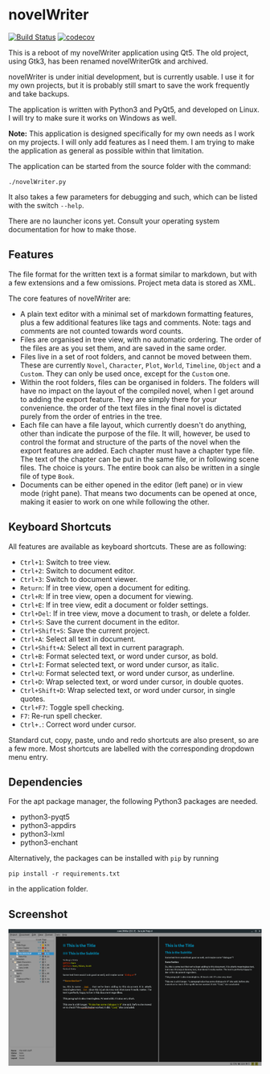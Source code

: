 # novelWriter

[![Build Status](https://travis-ci.com/vkbo/novelWriter.svg?branch=master)](https://travis-ci.com/vkbo/novelWriter)
[![codecov](https://codecov.io/gh/vkbo/novelWriter/branch/master/graph/badge.svg)](https://codecov.io/gh/vkbo/novelWriter)

This is a reboot of my novelWriter application using Qt5.
The old project, using Gtk3, has been renamed novelWriterGtk and archived.

novelWriter is under initial development, but is currently usable.
I use it for my own projects, but it is probably still smart to save the work frequently and take backups.

The application is written with Python3 and PyQt5, and developed on Linux.
I will try to make sure it works on Windows as well.

**Note:** This application is designed specifically for my own needs as I work on my projects.
I will only add features as I need them. I am trying to make the application as general as possible within that limitation.

The application can be started from the source folder with the command:
```
./novelWriter.py
```

It also takes a few parameters for debugging and such, which can be listed with the switch `--help`.

There are no launcher icons yet. Consult your operating system documentation for how to make those.

## Features

The file format for the written text is a format similar to markdown, but with a few extensions and a few omissions.
Project meta data is stored as XML.

The core features of novelWriter are:

* A plain text editor with a minimal set of markdown formatting features, plus a few additional features like tags and comments. Note: tags and comments are not counted towards word counts.
* Files are organised in tree view, with no automatic ordering. The order of the files are as you set them, and are saved in the same order.
* Files live in a set of root folders, and cannot be moved between them. These are currently `Novel`, `Character`, `Plot`, `World`, `Timeline`, `Object` and a `Custom`. They can only be used once, except for the `Custom` one.
* Within the root folders, files can be organised in folders. The folders will have no impact on the layout of the compiled novel, when I get around to adding the export feature. They are simply there for your convenience. the order of the text files in the final novel is dictated purely from the order of entries in the tree.
* Each file can have a file layout, which currently doesn't do anything, other than indicate the purpose of the file. It will, however, be used to control the format and structure of the parts of the novel when the export features are added. Each chapter must have a chapter type file. The text of the chapter can be put in the same file, or in following scene files. The choice is yours. The entire book can also be written in a single file of type `Book`.
* Documents can be either opened in the editor (left pane) or in view mode (right pane). That means two documents can be opened at once, making it easier to work on one while following the other.

## Keyboard Shortcuts

All features are available as keyboard shortcuts. These are as following:

* `Ctrl+1`: Switch to tree view.
* `Ctrl+2`: Switch to document editor.
* `Ctrl+3`: Switch to document viewer.
* `Return`: If in tree view, open a document for editing.
* `Ctrl+R`: If in tree view, open a document for viewing.
* `Ctrl+E`: If in tree view, edit a document or folder settings.
* `Ctrl+Del`: If in tree view, move a document to trash, or delete a folder.
* `Ctrl+S`: Save the current document in the editor.
* `Ctrl+Shift+S`: Save the current project.
* `Ctrl+A`: Select all text in document.
* `Ctrl+Shift+A`: Select all text in current paragraph.
* `Ctrl+B`: Format selected text, or word under cursor, as bold.
* `Ctrl+I`: Format selected text, or word under cursor, as italic.
* `Ctrl+U`: Format selected text, or word under cursor, as underline.
* `Ctrl+D`: Wrap selected text, or word under cursor, in double quotes.
* `Ctrl+Shift+D`: Wrap selected text, or word under cursor, in single quotes.
* `Ctrl+F7`: Toggle spell checking.
* `F7`: Re-run spell checker.
* `Ctrl+.`: Correct word under cursor.

Standard cut, copy, paste, undo and redo shortcuts are also present, so are a few more.
Most shortcuts are labelled with the corresponding dropdown menu entry.

## Dependencies

For the apt package manager, the following Python3 packages are needed.

* python3-pyqt5
* python3-appdirs
* python3-lxml
* python3-enchant

Alternatively, the packages can be installed with `pip` by running
```
pip install -r requirements.txt
```
in the application folder.

## Screenshot

![Screenshot 1](screenshot.png)
